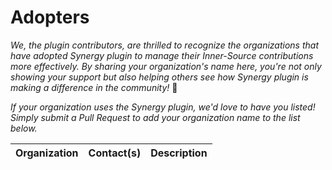 # Adopters

_We, the plugin contributors, are thrilled to recognize the organizations that have adopted Synergy plugin
to manage their Inner-Source contributions more effectively. By sharing your organization's name here, you're
not only showing your support but also helping others see how Synergy plugin is making a difference in
the community!_ 🙌

_If your organization uses the Synergy plugin, we'd love to have you listed!
Simply submit a Pull Request to add your organization name to the list below._

| Organization                                               | Contact(s)                                                                                    | Description                                                                                               |
| ---------------------------------------------------------- | --------------------------------------------------------------------------------------------- | --------------------------------------------------------------------------------------------------------- |
